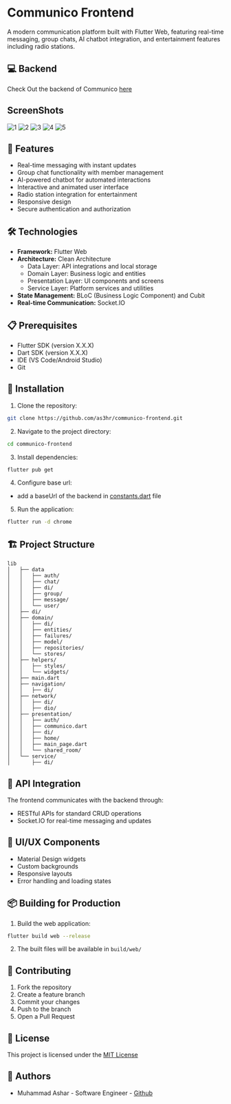 # Communico Frontend

A modern communication platform built with Flutter Web, featuring real-time messaging, group chats, AI chatbot integration, and entertainment features including radio stations.

## 💻 Backend

Check Out the backend of Communico [here](https://github.com/as3hr/communico-backend)

## ScreenShots
![1](https://github.com/user-attachments/assets/ac2eacbf-0fca-4054-ba00-cb7bf55ec6bf)
![2](https://github.com/user-attachments/assets/e450ba92-a0bb-485a-9290-7c1e55f7b37e)
![3](https://github.com/user-attachments/assets/10293a79-8f79-4108-9f33-b75e809d4f6e)
![4](https://github.com/user-attachments/assets/55f32a8c-c230-4213-abc8-0532ffc00869)
![5](https://github.com/user-attachments/assets/052ac6ac-8eb9-44fa-9843-57594fabe2a5)

## 🚀 Features

- Real-time messaging with instant updates
- Group chat functionality with member management
- AI-powered chatbot for automated interactions
- Interactive and animated user interface
- Radio station integration for entertainment
- Responsive design
- Secure authentication and authorization

## 🛠️ Technologies

- **Framework:** Flutter Web
- **Architecture:** Clean Architecture
  - Data Layer: API integrations and local storage
  - Domain Layer: Business logic and entities
  - Presentation Layer: UI components and screens
  - Service Layer: Platform services and utilities
- **State Management:** BLoC (Business Logic Component) and Cubit
- **Real-time Communication:** Socket.IO


## 📋 Prerequisites

- Flutter SDK (version X.X.X)
- Dart SDK (version X.X.X)
- IDE (VS Code/Android Studio)
- Git

## 🔧 Installation

1. Clone the repository:
```bash
git clone https://github.com/as3hr/communico-frontend.git
```

2. Navigate to the project directory:
```bash
cd communico-frontend
```

3. Install dependencies:
```bash
flutter pub get
```

4. Configure base url:
- add a baseUrl of the backend in [constants.dart](lib/helpers/constants.dart) file

5. Run the application:
```bash
flutter run -d chrome
```

## 🏗️ Project Structure

```
lib
│   ├── data
│   │   ├── auth/
│   │   ├── chat/
│   │   ├── di/
│   │   ├── group/
│   │   ├── message/
│   │   └── user/
│   ├── di/
│   ├── domain/
│   │   ├── di/
│   │   ├── entities/
│   │   ├── failures/
│   │   ├── model/
│   │   ├── repositories/
│   │   └── stores/
│   ├── helpers/
│   │   ├── styles/
│   │   └── widgets/
│   ├── main.dart
│   ├── navigation/
│   │   ├── di/
│   ├── network/
│   │   ├── di/
│   │   ├── dio/
│   ├── presentation/
│   │   ├── auth/
│   │   ├── communico.dart
│   │   ├── di/
│   │   ├── home/
│   │   ├── main_page.dart
│   │   └── shared_room/
│   └── service/
│       ├── di/
```

## 🔌 API Integration

The frontend communicates with the backend through:
- RESTful APIs for standard CRUD operations
- Socket.IO for real-time messaging and updates

## 🎨 UI/UX Components

- Material Design widgets
- Custom backgrounds
- Responsive layouts
- Error handling and loading states

## 📦 Building for Production

1. Build the web application:
```bash
flutter build web --release
```

2. The built files will be available in `build/web/`

## 🤝 Contributing

1. Fork the repository
2. Create a feature branch
3. Commit your changes
4. Push to the branch
5. Open a Pull Request

## 📄 License

This project is licensed under the [MIT License](LICENSE)

## 👥 Authors

- Muhammad Ashar - Software Engineer - [Github](https://github.com/as3hr)
